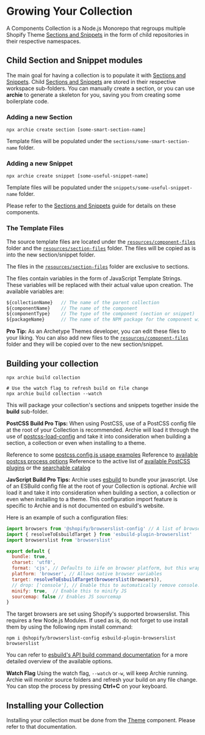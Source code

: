 # Growing Your Collection

A Components Collection is a Node.js Monorepo that regroups multiple Shopify
Theme [Sections and Snippets](Snippet-Components.md)  in the form of child repositories in their respective
namespaces.

## Child Section and Snippet modules

The main goal for having a collection is to populate it with [Sections and Snippets](Snippet-Components.md). Child
[Sections and Snippets](Snippet-Components.md) are stored in their respective workspace sub-folders. You can manually
create a section, or you can use **archie** to generate a skeleton for you, saving you from creating some boilerplate
code.

### Adding a new Section

```shell
npx archie create section [some-smart-section-name]
```

Template files will be populated under the `sections/some-smart-section-name` folder.

### Adding a new Snippet

```shell
npx archie create snippet [some-useful-snippet-name]
```

Template files will be populated under the `snippets/some-useful-snippet-name` folder.

Please refer to the [Sections and Snippets](Snippet-Components.md) guide for details on these components.

### The Template Files

The source template files are located under the [``resources/component-files``](../resources/component-files) folder and
the [``resources/section-files``](../resources/section-files) folder. The files will be copied as is into the new
section/snippet folder.

The files in the [``resources/section-files``](../resources/section-files) folder are exclusive to sections.

The files contain variables in the form of JavaScript Template Strings. These variables will be replaced with their
actual value upon creation. The available variables are:

````javascript
${collectionName}   // The name of the parent collection
${componentName}    // The name of the component
${componentType}    // The type of the component (section or snippet)
${packageName}      // The name of the NPM package for the component with scope
````

**Pro Tip:** As an Archetype Themes developer, you can edit these files to your liking. You can also add new files to
the
[``resources/component-files``](../resources/component-files) folder and they will be copied over to the new
section/snippet.

## Building your collection

```shell
npx archie build collection

# Use the watch flag to refresh build on file change
npx archie build collection --watch
```

This will package your collection's sections and snippets together inside the **build** sub-folder.

**PostCSS Build Pro Tips:**
When using PostCSS, use of a PostCSS config file at the root of your Collection is recommended. Archie will load it
through the use of [postcss-load-config](https://www.npmjs.com/package/postcss-load-config) and take it into
consideration when building a section, a collection or even when installing to a theme.

Reference to some [postcss.config.js usage examples](https://github.com/postcss/postcss#usage)
Reference to [available postcss process options](https://postcss.org/api/#processoptions)
Reference to the active list
of [available PostCSS plugins](https://github.com/postcss/postcss/blob/main/docs/plugins.md) or
the [searchable catalog](https://www.postcss.parts/)

**JavScript Build Pro Tips:**
Archie uses [esbuild](https://esbuild.github.io/) to bundle your javascript. Use of an ESBuild config file at the root
of your Collection is optional. Archie will load it and take it into consideration when building a section, a collection
or even when installing to a theme. This configuration import feature is specific to Archie and is not documented on
esbuild's website.

Here is an example of such a configuration files:

````javascript
import browsers from '@shopify/browserslist-config' // A list of browsers that we support
import { resolveToEsbuildTarget } from 'esbuild-plugin-browserslist'
import browserslist from 'browserslist'

export default {
  bundle: true,
  charset: 'utf8',
  format: 'cjs', // Defaults to iife on browser platform, but this wraps the code inside an immediately-invoked function expression
  platform: 'browser', // Allows native browser variables
  target: resolveToEsbuildTarget(browserslist(browsers)),
  // drop: ['console'], // Enable this to automatically remove console.log entries
  minify: true,  // Enable this to minify JS
  sourcemap: false // Enables JS sourcemap
}
````

The target browsers are set using Shopify's supported browserslist. This requires a few Node.js Modules.
If used as is, do not forget to use install them by using the following npm install command:

```shell
npm i @shopify/browserslist-config esbuild-plugin-browserslist browserslist
```

You can refer to [esbuild's API build command documentation](https://esbuild.github.io/api/#build) for a more detailed
overview of the available options.

**Watch Flag**
Using the watch flag, `--watch` or`-w`, will keep Archie running. Archie will monitor source folders and refresh your
build on any file change. You can stop the process by pressing **Ctrl+C** on your keyboard.

## Installing your Collection

Installing your collection must be done from the [Theme](Themes.md) component. Please refer to that documentation.
